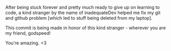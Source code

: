 After being stuck forever and pretty much ready to give up on learning to code, a kind stranger by the name of inadequateDev helped me fix my git and github problem [which led to stuff being deleted from my laptop]. 

This commit is being made in honor of this kind stranger - wherever you are my friend, godspeed!

You're amazing. <3